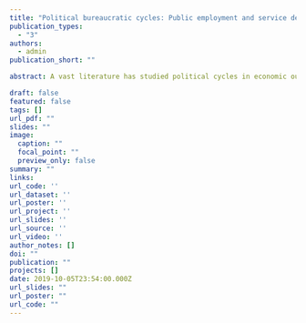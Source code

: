 ```yaml
---
title: "Political bureaucratic cycles: Public employment and service delivery around elections in Brazil"
publication_types:
  - "3"
authors:
  - admin
publication_short: ""

abstract: A vast literature has studied political cycles in economic outcomes and economic policy tools (political business and political budget cycles, respectively). I identify a related phenomenon, which I call political bureaucratic cycles: electoral cycles in the hiring and firing of bureaucrats and in the activities of public employees, which emerge as a result of the combination of electoral incentives and legal rules imposed to limit the use of public employment for electioneering. Empirically, I leverage 15 years of administrative, identified, contract-level data on the universe of municipal employees in Brazil to measure political bureaucratic cycles. 

draft: false
featured: false
tags: []
url_pdf: ""
slides: ""
image:
  caption: ""
  focal_point: ""
  preview_only: false
summary: ""
links:
url_code: ''
url_dataset: ''
url_poster: ''
url_project: ''
url_slides: ''
url_source: ''
url_video: ''
author_notes: []
doi: ""
publication: ""
projects: []
date: 2019-10-05T23:54:00.000Z
url_slides: ""
url_poster: ""
url_code: ""
---
```

